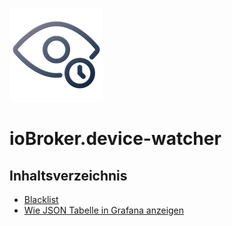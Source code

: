 ![Logo](../../admin/device-watcher.png)
# ioBroker.device-watcher

## Inhaltsverzeichnis

- [Blacklist](blacklist.md)
- [Wie JSON Tabelle in Grafana anzeigen](grafana.md)